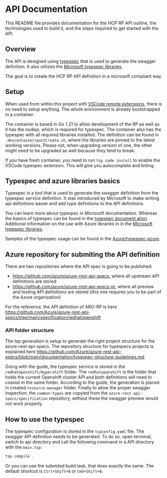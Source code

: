 # API Documentation

This README file provides documentation for the HCP RP API outline, the technologies used to build it, and the steps required to get started with the API.


## Overview

The API is designed using [typespec](https://typespec.io/) that is used to generate the swagger definition.
It also utilizes the [Microsoft typespec libraries](https://azure.github.io/typespec-azure/).

The goal is to create the HCP RP API definition in a microsoft compliant way.


## Setup

When used from within this project with [VSCode remote extensions](https://marketplace.visualstudio.com/items?itemName=ms-vscode-remote.vscode-remote-extensionpack),
there is no need to setup anything. The whole environment is already bootstrapped in a container.

The container is based in Go 1.21 to allow development of the RP as well as it has the
nodejs, which is required for typespec. The container also has the typespec with all required libraries
installed. The definition can be found in `.devcontainer/postCreate.sh`, where the libraries are pinned to the latest
working versions. Please not, when upgrading version of one, the other might need to be upgraded as well because they tend to break.

If you have fresh container, you need to run `tsp code install` to enable the VSCode typespec extension. This will give you
autocomplete and linting.


## Typespec and azure libraries basics

Typespec is a tool that is used to generate the swagger definition from the typespec service definition. It was introduced by Microsoft to make writing api definitions easier and add type definitions to the API definitions.

You can learn more about typespec in Microsoft documentation.
Whereas the basics of typespec can be found in the [typespec document ation](https://typespec.io/docs/getting-started).
Additional information on the use with Azure libraries in in the [Microsoft typespec libraries](https://azure.github.io/typespec-azure/docs/getstarted/createproject).

Samples of the typespec usage can be found in the [Azure/typespec-azure](https://github.com/Azure/typespec-azure/tree/main/packages/samples/specs/resource-manager).


## Azure repository for submiting the API definition

There are two repositories where the API spec is going to be published:

- https://github.com/azure/azure-rest-api-specs, where all upstream API definitions are stored
- https://github.com/azure/azure-rest-api-specs-pr, where all preview and testing API definitions are stored (this one requires you to be part of the Azure organization)

For the reference, the API definition of ARO-RP is here https://github.com/Azure/azure-rest-api-specs/tree/main/specification/redhatopenshift


### API folder structure

The tsp generation is setup to generate the right project structure for the azure-rest-api-specs. The
repository structure for typespecs projects is explained here https://github.com/Azure/azure-rest-api-specs/blob/main/documentation/typespec-structure-guidelines.md.

Going with the guide, the typespec service is stored in the `redhatopenshift/Hypershift` folder. The `redhatopenshift` is the folder
that holds the current Openshift cluster API and both definitions will need to coexist in the same folder. According to the guide,
the generation is placed in created `resource-manager` folder. Finally to allow the proper swagger inspection, the `common-types` are copyied from the `azure-rest-api-specs/specification` repository, without these the swagger preview would not work properly.


## How to use the typespec

The typespec configuration is stored in the `tspconfig.yaml` file. The swagger API definition needs to be generated.
To do so, open terminal, switch to api directory and call the following command in a API directory with the `main.tsp`:

```bash
tsp compile .
```

Or you can use the submited build task, that does exactly the same. The default shortcut is `Ctrl+Shift+B` or `Cmd+Shift+B`.

